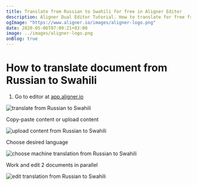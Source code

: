 ```yaml
---
title: Translate from Russian to Swahili for free in Aligner Editor
description: Aligner Dual Editor Tutorial. How to translate for free from Russian to Swahili. Aligner is multilingual document management platform. 
ogImage: "https://www.aligner.io/images/aligner-logo.png"
date: 2020-05-06T07:09:21+03:00
image: ../images/aligner-logo.png
onBlog: true
---
```


# How to translate document from Russian to Swahili

1. Go to editor at [app.aligner.io](https://app.aligner.io "Aligner App web page")

![translate from Russian to Swahili](../aligner-blank-editor.png "translate from Russian to Swahili")

Copy-paste content or upload content

![upload content from Russian to Swahili](../aligner-uploaded-document.png "upload content from Russian to Swahili")

Choose desired language

![choose machine translation from Russian to Swahili](../aligner-language-dropdown.png "choose machine translation from Russian to Swahili")

Work and edit 2 documents in parallel

![edit translation from Russian to Swahili](../aligner-double-sitded-editor.png "edit translation from Russian to Swahili")

